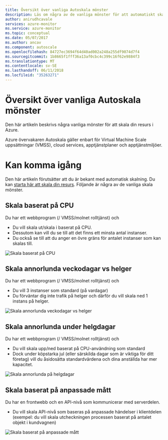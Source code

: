 ```yaml
---
title: Översikt över vanliga Autoskala mönster
description: Läs om några av de vanliga mönster för att automatiskt skala din resurs i Azure.
author: anirudhcavale
services: azure-monitor
ms.service: azure-monitor
ms.topic: conceptual
ms.date: 05/07/2017
ms.author: ancav
ms.component: autoscale
ms.openlocfilehash: 84727ec3694f64d40ad002a248a255df9074d7f4
ms.sourcegitcommit: 1b8665f1fff36a13af0cbc4c399c16f62e9884f3
ms.translationtype: MT
ms.contentlocale: sv-SE
ms.lasthandoff: 06/11/2018
ms.locfileid: "35263271"
---
```

# <a name="overview-of-common-autoscale-patterns"></a>Översikt över vanliga Autoskala mönster
Den här artikeln beskrivs några vanliga mönster för att skala din resurs i Azure.

Azure övervakaren Autoskala gäller enbart för Virtual Machine Scale uppsättningar (VMSS), cloud services, apptjänstplaner och apptjänstmiljöer. 

# <a name="lets-get-started"></a>Kan komma igång

Den här artikeln förutsätter att du är bekant med automatisk skalning. Du kan [starta här att skala din resurs][1]. Följande är några av de vanliga skala mönster.

## <a name="scale-based-on-cpu"></a>Skala baserat på CPU

Du har ett webbprogram (/ VMSS/molnet rolltjänst) och 

- Du vill skala ut/skala i baserat på CPU.
- Dessutom kan vill du se till att det finns ett minsta antal instanser. 
- Du också se till att du anger en övre gräns för antalet instanser som kan skalas till.

![Skala baserat på CPU][2]

## <a name="scale-differently-on-weekdays-vs-weekends"></a>Skala annorlunda veckodagar vs helger

Du har ett webbprogram (/ VMSS/molnet rolltjänst) och

- Du vill 3 instanser som standard (på vardagar)
- Du förväntar dig inte trafik på helger och därför du vill skala ned 1 instans på helger.

![Skala annorlunda veckodagar vs helger][3]

## <a name="scale-differently-during-holidays"></a>Skala annorlunda under helgdagar

Du har ett webbprogram (/ VMSS/molnet rolltjänst) och 

- Du vill skala upp/ned baserat på CPU-användning som standard
- Dock under köpstarka jul (eller särskilda dagar som är viktiga för ditt företag) vill du åsidosätta standardvärdena och dina anställda har mer kapacitet.

![Skala annorlunda på helgdagar][4]

## <a name="scale-based-on-custom-metric"></a>Skala baserat på anpassade mått

Du har en frontwebb och en API-nivå som kommunicerar med serverdelen. 

- Du vill skala API-nivå som baseras på anpassade händelser i klientdelen (exempel: du vill skala utcheckningen processen baserat på antalet objekt i kundvagnen)

![Skala baserat på anpassade mått][5]

<!--Reference-->
[1]: ./monitoring-autoscale-get-started.md
[2]: ./media/monitoring-autoscale-common-scale-patterns/scale-based-on-cpu.png
[3]: ./media/monitoring-autoscale-common-scale-patterns/weekday-weekend-scale.png
[4]: ./media/monitoring-autoscale-common-scale-patterns/holidays-scale.png
[5]: ./media/monitoring-autoscale-common-scale-patterns/custom-metric-scale.png